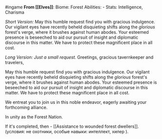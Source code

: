 #ingame 
**From [[Elves]]**:
Biome: Forest
Abilities: -
Stats: Intelligence, Charisma

*Short Version:* 
 May this humble request find you with gracious indulgence. Our vigilant eyes have recently beheld disquieting shifts along the *glorious* forest's verge, where it brushes against human abodes. Your esteemed presence is beseeched to aid our pursuit of insight and diplomatic discourse in this matter. We have to protect these magnificent place in all cost.
 
*Long Version:*
*Just a small request.*
 Greetings, gracious tavernkeeper and travelers,

 May this humble request find you with gracious indulgence. Our vigilant eyes have recently beheld disquieting shifts along the *glorious* forest's verge, where it brushes against human abodes. Your esteemed presence is beseeched to aid our pursuit of insight and diplomatic discourse in this matter.  We have to protect these magnificent place in all cost.

 We entreat you to join us in this noble endeavor, eagerly awaiting your forthcoming alliance.

 In unity as the Forest Nation.

If it's completed, then
	-  [[Assistance to wounded forest dwellers]]. (условия: не охотники, особые навыки: интеллект, хилер ).